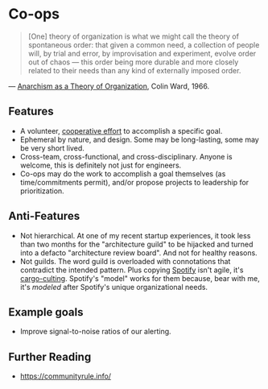 # Co-ops

> [One] theory of organization is what we might call the theory of spontaneous order: that given a common need, a collection of people will, by trial and error, by improvisation and experiment, evolve order out of chaos — this order being more durable and more closely related to their needs than any kind of externally imposed order.

— [Anarchism as a Theory of Organization](https://theanarchistlibrary.org/library/colin-ward-anarchism-as-a-theory-of-organization), Colin Ward, 1966.


## Features

- A volunteer, [cooperative effort](https://en.wikipedia.org/wiki/Cooperative) to accomplish a specific goal.
- Ephemeral by nature, and design. Some may be long-lasting, some may be very short lived.
- Cross-team, cross-functional, and cross-disciplinary. Anyone is welcome, this is definitely not just for engineers.
- Co-ops may do the work to accomplish a goal themselves (as time/commitments permit), and/or propose projects to leadership for prioritization.

## Anti-Features

- Not hierarchical. At one of my recent startup experiences, it took less than two months for the "architecture guild" to be hijacked and turned into a defacto "architecture review board". And not for healthy reasons.
- Not guilds. The word guild is overloaded with connotations that contradict the intended pattern. Plus copying [Spotify](https://www.atlassian.com/agile/agile-at-scale/spotify) isn't agile, it's [cargo-culting](https://en.wikipedia.org/wiki/Cargo_cult). Spotify's "model" works for them because, bear with me, it's _modeled_ after Spotify's unique organizational needs.

## Example goals

- Improve signal-to-noise ratios of our alerting.

## Further Reading

- https://communityrule.info/
<!--stackedit_data:
eyJoaXN0b3J5IjpbNDgyMzc0ODMxLDE5MTQyNzg3NTEsLTE2Mj
U0MjY3NjcsLTE4MzU1MTQ4NDddfQ==
-->